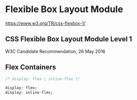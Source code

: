 # Flexible Box Layout Module  

https://www.w3.org/TR/css-flexbox-1/  


## CSS Flexible Box Layout Module Level 1  
W3C Candidate Recommendation, 26 May 2016


## Flex Containers  

```css
/* display: flex | inline-flex */  

display: flex;
display: inline-flex;

``` 











